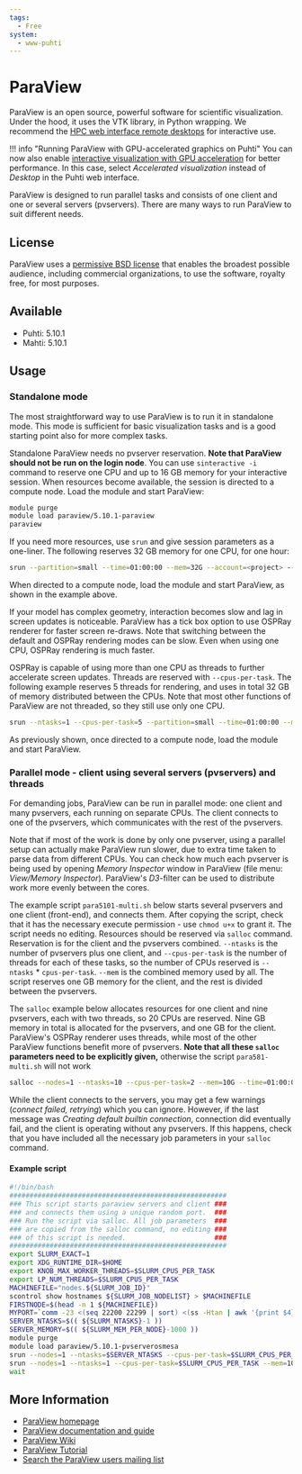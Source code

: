 ```yaml
---
tags:
  - Free
system:
  - www-puhti
---
```


# ParaView

ParaView is an open source, powerful software for scientific visualization. Under the hood, it uses the VTK library, in Python wrapping. We recommend the [HPC web interface remote desktops](../computing/webinterface/desktop.md) for interactive use.

!!! info "Running ParaView with GPU-accelerated graphics on Puhti"
    You can now also enable [interactive visualization with GPU acceleration](../computing/webinterface/accelerated-visualization.md) for better
    performance. In this case, select _Accelerated visualization_ instead of _Desktop_
    in the Puhti web interface.

ParaView is designed to run parallel tasks and consists of one client and one or several servers (pvservers). There are many ways to run ParaView to suit different needs.

## License

ParaView uses a [permissive BSD license](https://www.paraview.org/paraview-license/) that enables the broadest possible audience, including commercial organizations, to use the software, royalty free, for most purposes.

## Available

* Puhti: 5.10.1
* Mahti: 5.10.1

## Usage

### Standalone mode

The most straightforward way to use ParaView is to run it in standalone mode. This mode is sufficient for basic visualization tasks and is a good starting point also for more complex tasks.

Standalone ParaView needs no pvserver reservation. **Note that ParaView should not be run on the login node**. You can use `sinteractive -i` command to reserve one CPU and up to 16 GB memory for your interactive session. When resources become available, the session is directed to a compute node. Load the module and start ParaView:

```bash
module purge
module load paraview/5.10.1-paraview
paraview
```

If you need more resources, use `srun` and give session parameters as a one-liner. The following reserves 32 GB memory for one CPU, for one hour:

```bash
srun --partition=small --time=01:00:00 --mem=32G --account=<project> --x11=first --pty bash
```

When directed to a compute node, load the module and start ParaView, as shown in the example above.

If your model has complex geometry, interaction becomes slow and lag in screen updates is noticeable. ParaView has a tick box option to use OSPRay renderer for faster screen re-draws. Note that switching between the default and OSPRay rendering modes can be slow. Even when using one CPU, OSPRay rendering is much faster.

OSPRay is capable of using more than one CPU as threads to further accelerate screen updates. Threads are reserved with `--cpus-per-task`. The following example reserves 5 threads for rendering, and uses in total 32 GB of memory distributed between the CPUs. Note that most other functions of ParaView are not threaded, so they still use only one CPU.

```bash
srun --ntasks=1 --cpus-per-task=5 --partition=small --time=01:00:00 --mem=32G --account=<project> --x11=first --pty bash
```

As previously shown, once directed to a compute node, load the module and start ParaView.  

### Parallel mode - client using several servers (pvservers) and threads

For demanding jobs, ParaView can be run in parallel mode: one client and many pvservers, each running on separate CPUs. The client connects to one of the pvservers, which communicates with the rest of the pvservers.  

Note that if most of the work is done by only one pvserver, using a parallel setup can actually make ParaView run slower, due to extra time taken to parse data from different CPUs. You can check how much each pvserver is being used by opening *Memory Inspector* window in ParaView (file menu: *View/Memory Inspector*). ParaView's *D3*-filter can be used to distribute work more evenly between the cores.  

The example script `para5101-multi.sh` below starts several pvservers and one client (front-end), and connects them. After copying the script, check that it has the necessary execute permission - use `chmod u+x` to grant it. The script needs no editing. Resources should be reserved via `salloc` command. Reservation is for the client and the pvservers combined. `--ntasks` is the number of pvservers plus one client, and `--cpus-per-task` is the number of threads for each of these tasks, so the number of CPUs reserved is `--ntasks` * `cpus-per-task`. `--mem` is the combined memory used by all. The script reserves one GB memory for the client, and the rest is divided between the pvservers.

The `salloc` example below allocates resources for one client and nine pvservers, each with two threads, so 20 CPUs are reserved. Nine GB memory in total is allocated for the pvservers, and one GB for the client. ParaView's OSPRay renderer uses threads, while most of the other ParaView functions benefit more of pvservers. **Note that all these `salloc` parameters need to be explicitly given,** otherwise the script `para581-multi.sh` will not work  

```bash
salloc --nodes=1 --ntasks=10 --cpus-per-task=2 --mem=10G --time=01:00:00 --partition=small --account=<project> para5101-multi.sh
```

While the client connects to the servers, you may get a few warnings (*connect failed, retrying*) which you can ignore. However, if the last message was *Creating default builtin connection*, connection did eventually fail, and the client is operating without any pvservers. If this happens, check that you have included all the necessary job parameters in your `salloc` command.  

#### Example script

```bash title="para5101-multi.sh"
#!/bin/bash 
######################################################
### This script starts paraview servers and client ###
### and connects them using a unique random port.  ###
### Run the script via salloc. All job parameters  ###
### are copied from the salloc command, no editing ###
### of this script is needed.                      ###
######################################################
export SLURM_EXACT=1
export XDG_RUNTIME_DIR=$HOME
export KNOB_MAX_WORKER_THREADS=$SLURM_CPUS_PER_TASK
export LP_NUM_THREADS=$SLURM_CPUS_PER_TASK
MACHINEFILE="nodes.${SLURM_JOB_ID}"
scontrol show hostnames ${SLURM_JOB_NODELIST} > $MACHINEFILE
FIRSTNODE=$(head -n 1 ${MACHINEFILE})
MYPORT=`comm -23 <(seq 22200 22299 | sort) <(ss -Htan | awk '{print $4}' | cut -d':' -f2 | sort -u) | shuf | head -n 1`
SERVER_NTASKS=$(( ${SLURM_NTASKS}-1 ))
SERVER_MEMORY=$(( ${SLURM_MEM_PER_NODE}-1000 ))
module purge
module load paraview/5.10.1-pvserverosmesa
srun --nodes=1 --ntasks=$SERVER_NTASKS --cpus-per-task=$SLURM_CPUS_PER_TASK --mem=$SERVER_MEMORY pvserver --server-port=$MYPORT &
srun --nodes=1 --ntasks=1 --cpus-per-task=$SLURM_CPUS_PER_TASK --mem=1000 --x11=first /appl/opt/vis/paraview/paraview-5.10.1-mesa-client/bin/paraview --server-url=cs://$FIRSTNODE.bullx:$MYPORT &
wait
```

## More Information

* [ParaView homepage](http://www.paraview.org/)
* [ParaView documentation and guide](http://www.paraview.org/documentation/)
* [ParaView Wiki](http://paraview.org/Wiki/ParaView)
* [ParaView Tutorial](http://www.paraview.org/Wiki/The_ParaView_Tutorial)
* [Search the ParaView users mailing list](http://discourse.paraview.org)
